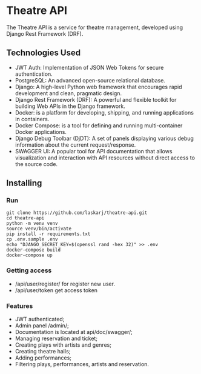 # Theatre API
The Theatre API is a service for theatre management, developed using Django Rest Framework (DRF).

## Technologies Used
- JWT Auth: Implementation of JSON Web Tokens for secure authentication.
- PostgreSQL: An advanced open-source relational database.
- Django: A high-level Python web framework that encourages rapid development and clean, pragmatic design.
- Django Rest Framework (DRF): A powerful and flexible toolkit for building Web APIs in the Django framework.
- Docker: is a platform for developing, shipping, and running applications in containers. 
- Docker Compose: is a tool for defining and running multi-container Docker applications. 
- Django Debug Toolbar (DjDT): A set of panels displaying various debug information about the current request/response.
- SWAGGER UI: A popular tool for API documentation that allows visualization and interaction with API resources without direct access to the source code.
## Installing
### Run
```
git clone https://github.com/laskarj/theatre-api.git
cd theatre-api
python -m venv venv
source venv/bin/activate
pip install -r requirements.txt
cp .env.sample .env
echo "DJANGO_SECRET_KEY=$(openssl rand -hex 32)" >> .env
docker-compose build
docker-compose up
```

### Getting access
- /api/user/register/ for register new user.
- /api/user/token get access token 

### Features
- JWT authenticated;
- Admin panel /admin/;
- Documentation is located at api/doc/swagger/;
- Managing reservation and ticket;
- Creating plays with artists and genres;
- Creating theatre halls;
- Adding performances;
- Filtering plays, performances, artists and reservation. 
